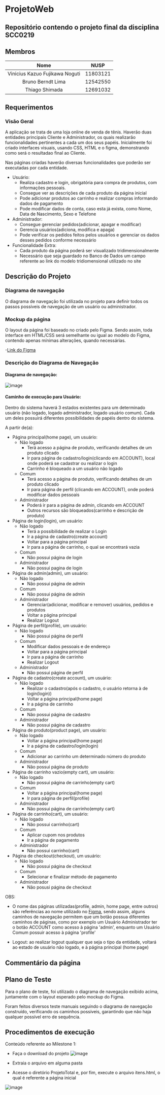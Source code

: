# ProjetoWeb
## Repositório contendo o projeto final da disciplina SCC0219
## Membros
|             Nome              | NUSP    |
|:-----------------------------:|:-------:|
|Vinicius Kazuo Fujikawa Noguti | 11803121|
|        Bruno Berndt Lima      | 12542550|
|         Thiago Shimada        | 12691032|

## Requerimentos
### Visão Geral

A aplicação se trata de uma loja online de venda de tênis. Haverão duas entidades principais Cliente e Administrador, os quais realizarão funcionalidades
pertinentes a cada um dos seus papéis. 
Inicialmente foi criado interfaces visuais, usando CSS, HTML e o figma, demonstrando como será o resultadao final ao Cliente.
 
Nas páginas criadas haverão diversas funcionalidades que poderão ser executadas por cada entidade.
  - Usuário:
    - Realiza cadastro e login, obrigatória para compra de produtos, com informações pessoais.
    - Consegue ver as descrições de cada produto da página inicial
    - Pode adicionar produtos ao carrinho e realizar compras informando dados de pagamento
    - Pode modificar dados de conta, caso esta já exista, como Nome, Data de Nascimento, Sexo e Telefone 
  - Administrador:
    - Consegue gerenciar pedidos(adicionar, apagar e modificar)  
    - Gerencia usuários(adiciona, modifica e apaga)
    - Pode verificar os pedidos feitos pelos usuários e gerenciar os dados desses pedidos conforme necessário
  - Funcionalidade Extra:
    - Cada produto da página poderá ser visualizado tridimensionalmente
    - Necessário que seja guardado no Banco de Dados um campo referente ao link do modelo tridiomensional utilizado no site

## Descrição do Projeto
 ### Diagrama de navegação 
  O diagrama de navegação foi utilizada no projeto para definir todos os passos possíveis de navegação de um usuário ou administrador.
  
 ### Mockup da página
  O layout da página foi baseado no criado pelo Figma. Sendo assim, toda interface em HTML/CSS será semelhante ou igual ao modelo do Figma, contendo apenas mínimas alterações, quando necessárias.
 
 -[Link do Figma](https://www.baudaeletronica.com.br/transformador-trafo-12v-12v-250ma-110-220vac.html?gclid=CjwKCAjw3MSHBhB3EiwAxcaEu-Gvu3ycGEDWf1lw1l1Xm6YP5OQO3iAD2MJECf8KB7pcl0acRqIdwxoCq7kQAvD_BwE](https://www.figma.com/file/sZToVAc9iZA8SLth3Gf0lC/Online-store?type=design&node-id=0-1&t=tX0i595MFKX8pUBv-0))
 
 ### Descrição do Diagrama de Navegação
  #### Diagrama de navegação:
   ![image](https://user-images.githubusercontent.com/37368029/236707137-e0f4c3d3-66e8-4e44-83f2-e953863e601f.png)
   
  #### Caminho de execução para Usuário:

   Dentro do sistema haverá 3 estados existentes para um determinado usuário (não logado, logado administrador, logado usuário comum). Cada um deles possuirá diferentes possibilidades de papéis dentro do sistema. 
   
   A partir de(a):
   - Página principal(home page), um usuário:
     - Não logado
       - Terá acesso a página de produto, verificando detalhes de um produto clicado
       - Ir para página de cadastro/login(clicando em ACCOUNT), local onde poderá se cadastrar ou realizar o login
       - Carrinho é bloqueado a um usuário não logado
     - Comum
       - Terá acesso a página de produto, verificando detalhes de um produto clicado
       - Ir para página de perfil (clicando em ACCOUNT), onde poderá modificar dados pessoais
     - Administrador
       - Poderá ir para a página de admin, clicando em ACCOUNT
       - Outros recursos são bloqueados(carrinho e descrição de produto)
   - Página de login(login), um usuário:
     - Não logado
       - Terá a possibilidade de realizar o Login
       - Ir a página de cadastro(create account)
       - Voltar para a página principal
       - Ir para a página de carrinho, o qual se encontrará vazia
     - Comum
       - Não possui página de login
     - Administrador
       - Não possui pagina de login
   - Página de admin(admin), um usuário:
     - Não logado
       - Não possui página de admin
     - Comum
       - Não possui página de admin
     - Administrador
       - Gerenciar(adicionar, modificar e remover) usuários, pedidos e produtos
       - Voltar a página principal
       - Realizar Logout
   - Página de perfil(profile), um usuário:
     - Não logado
       - Não possui página de perfil
     - Comum
       - Modificar dados pessoais e de endereço
       - Voltar para a página principal
       - Ir para a página de carrinho
       - Realizar Logout
     - Administrador
       - Não possui página de perfil  
   - Página de cadastro(create account), um usuário:
     - Não logado
       - Realizar o cadastro(após o cadastro, o usuário retorna à de login(login))
       - Voltar a página principal(home page)
       - Ir a página de carrinho
     - Comum
       - Não possui página de cadastro
     - Administrador
       - Não possui página de cadastro
   - Página de produto(product page), um usuário:
     - Não logado
       - Voltar a página principal(home page)
       - Ir a página de cadastro/login(login)
     - Comum
       - Adicionar ao carrinho um determinado número do produto
     - Administrador
       - Não possui página de produto
   - Página de carrinho vazio(empty cart), um usuário:
     - Não logado
       - Não possui página de carrinho(empty cart)
     - Comum
       - Voltar a página principal(home page)
       - Ir para página de perfil(profile)
     - Administrador
       - Não possui página de carrinho(empty cart)
   - Página de carrinho(cart), um usuário:
     - Não logado
       - Não possui carrinho(cart)
     - Comum
       - Aplicar cupom nos produtos
       - Ir a página de pagamento
     - Administrador
       - Não possui carrinho(cart)
   - Página de checkout(checkout), um usuário:
     - Não logado
       - Não possui página de checkout
     - Comum
       - Selecionar e finalizar método de pagamento  
     - Administrador
       - Não posusi página de checkout
   
  OBS:
   - O nome das páginas utilizadas(profile, admin, home page, entre outros) são referências ao nome utilizado no [Figma](https://www.baudaeletronica.com.br/transformador-trafo-12v-12v-250ma-110-220vac.html?gclid=CjwKCAjw3MSHBhB3EiwAxcaEu-Gvu3ycGEDWf1lw1l1Xm6YP5OQO3iAD2MJECf8KB7pcl0acRqIdwxoCq7kQAvD_BwE](https://www.figma.com/file/sZToVAc9iZA8SLth3Gf0lC/Online-store?type=design&node-id=0-1&t=tX0i595MFKX8pUBv-0)), sendo assim, alguns caminhos de navegação permitem que um botão possua diferentes caminhos de páginas, como por exemplo um Usuário Administrador ter o botão ACCOUNT como acesso à página 'admin', enquanto um Usuário Comum possuir acesso à página 'profile'

   - Logout: ao realizar logout qualquer que seja o tipo da entidade, voltará ao estado de usuário não logado, e à página principal (home page)
      

## Commentário da página 

## Plano de Teste
 Para o plano de teste, foi utilizado o diagrama de navegação exibido acima, juntamente com o layout esperado pelo mockup do Figma.
 
 Foram feitos diversos teste manuais seguindo o diagrama de navegação construído, verificando os caminhos possíveis, garantindo que não haja qualquer possível
 erro de sequência.

## Procedimentos de execução
 Conteúdo referente ao Milestone 1:
  - Faça o download do projeto
  ![image](https://user-images.githubusercontent.com/37368029/236706923-03cd8ba2-8b90-48b3-a34c-c16d3eeae6dd.png)
  
  - Extraia o arquivo em alguma pasta
  - Acesse o diretório ProjetoTotal e, por fim, execute o arquivo itens.html, o qual é referente a página inicial
  
  ![image](https://user-images.githubusercontent.com/37368029/236707052-87efbc0f-90d6-4949-b02a-3cd5ee67ccd4.png)


  
